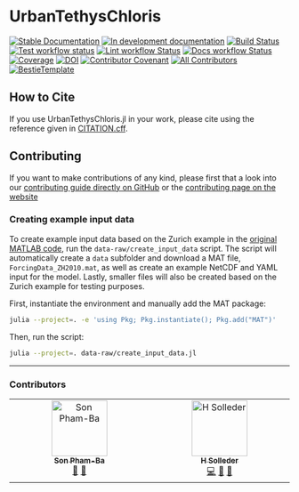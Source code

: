 # UrbanTethysChloris

[![Stable Documentation](https://img.shields.io/badge/docs-stable-blue.svg)](https://EPFL-ENAC.github.io/UrbanTethysChloris.jl/stable)
[![In development documentation](https://img.shields.io/badge/docs-dev-blue.svg)](https://EPFL-ENAC.github.io/UrbanTethysChloris.jl/dev)
[![Build Status](https://github.com/EPFL-ENAC/UrbanTethysChloris.jl/workflows/Test/badge.svg)](https://github.com/EPFL-ENAC/UrbanTethysChloris.jl/actions)
[![Test workflow status](https://github.com/EPFL-ENAC/UrbanTethysChloris.jl/actions/workflows/Test.yml/badge.svg?branch=main)](https://github.com/EPFL-ENAC/UrbanTethysChloris.jl/actions/workflows/Test.yml?query=branch%3Amain)
[![Lint workflow Status](https://github.com/EPFL-ENAC/UrbanTethysChloris.jl/actions/workflows/Lint.yml/badge.svg?branch=main)](https://github.com/EPFL-ENAC/UrbanTethysChloris.jl/actions/workflows/Lint.yml?query=branch%3Amain)
[![Docs workflow Status](https://github.com/EPFL-ENAC/UrbanTethysChloris.jl/actions/workflows/Docs.yml/badge.svg?branch=main)](https://github.com/EPFL-ENAC/UrbanTethysChloris.jl/actions/workflows/Docs.yml?query=branch%3Amain)
[![Coverage](https://codecov.io/gh/EPFL-ENAC/UrbanTethysChloris.jl/branch/main/graph/badge.svg)](https://codecov.io/gh/EPFL-ENAC/UrbanTethysChloris.jl)
[![DOI](https://zenodo.org/badge/DOI/FIXME)](https://doi.org/FIXME)
[![Contributor Covenant](https://img.shields.io/badge/Contributor%20Covenant-2.1-4baaaa.svg)](CODE_OF_CONDUCT.md)
[![All Contributors](https://img.shields.io/github/all-contributors/EPFL-ENAC/UrbanTethysChloris.jl?labelColor=5e1ec7&color=c0ffee&style=flat-square)](#contributors)
[![BestieTemplate](https://img.shields.io/endpoint?url=https://raw.githubusercontent.com/JuliaBesties/BestieTemplate.jl/main/docs/src/assets/badge.json)](https://github.com/JuliaBesties/BestieTemplate.jl)

## How to Cite

If you use UrbanTethysChloris.jl in your work, please cite using the reference given in [CITATION.cff](https://github.com/EPFL-ENAC/UrbanTethysChloris.jl/blob/main/CITATION.cff).

## Contributing

If you want to make contributions of any kind, please first that a look into our [contributing guide directly on GitHub](docs/src/90-contributing.md) or the [contributing page on the website](https://EPFL-ENAC.github.io/UrbanTethysChloris.jl/dev/90-contributing/)

### Creating example input data

To create example input data based on the Zurich example in the [original MATLAB code](https://github.com/NaikaMeili/UTC_ModelCode), run the `data-raw/create_input_data` script. The script will automatically create a `data` subfolder and download a MAT file, `ForcingData_ZH2010.mat`, as well as create an example NetCDF and YAML input for the model. Lastly, smaller files will also be created based on the Zurich example for testing purposes.

First, instantiate the environment and manually add the MAT package:

```bash
julia --project=. -e 'using Pkg; Pkg.instantiate(); Pkg.add("MAT")'
```

Then, run the script:

```bash
julia --project=. data-raw/create_input_data.jl
```

---

### Contributors

<!-- ALL-CONTRIBUTORS-LIST:START - Do not remove or modify this section -->
<!-- prettier-ignore-start -->
<!-- markdownlint-disable -->
<table>
  <tbody>
    <tr>
      <td align="center" valign="top" width="14.28%"><a href="https://github.com/sphamba"><img src="https://avatars.githubusercontent.com/u/17217484?v=4?s=100" width="100px;" alt="Son Pham-Ba"/><br /><sub><b>Son Pham-Ba</b></sub></a><br /><a href="#projectManagement-sphamba" title="Project Management">📆</a> <a href="#review-sphamba" title="Reviewed Pull Requests">👀</a></td>
      <td align="center" valign="top" width="14.28%"><a href="https://github.com/hsolleder"><img src="https://avatars.githubusercontent.com/u/9566930?v=4?s=100" width="100px;" alt="H Solleder"/><br /><sub><b>H Solleder</b></sub></a><br /><a href="#code-hsolleder" title="Code">💻</a> <a href="#doc-hsolleder" title="Documentation">📖</a> <a href="#review-hsolleder" title="Reviewed Pull Requests">👀</a></td>
    </tr>
  </tbody>
</table>

<!-- markdownlint-restore -->
<!-- prettier-ignore-end -->

<!-- ALL-CONTRIBUTORS-LIST:END -->
